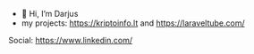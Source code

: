 - 👋 Hi, I’m Darjus
- my projects: https://kriptoinfo.lt and https://laraveltube.com/

Social:
https://www.linkedin.com/
